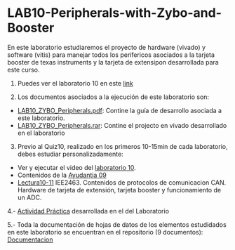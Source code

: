 # LAB10-Peripherals-with-Zybo-and-Booster
En este laboratorio estudiaremos el proyecto de hardware (vivado) y software (vitis) para manejar todos los perifericos asociados a la tarjeta booster de texas instruments y la tarjeta de extensipon desarrollada para este curso.

1. Puedes ver el laboratorio 10 en este [link](https://youtu.be/GfpxdPVP_WU)

2. Los documentos asociados a la ejecución de este laboratorio son:

* [LAB10_ZYBO_Peripherals.pdf](https://github.com/IEE2463-SEP/LAB10-Peripherals-with-Zybo-and-Booster/blob/main/LAB10_ZYBO_Peripherals.pdf): Contine la guía de desarrollo asociada a este laboratorio.
* [LAB10_ZYBO_Peripherals.rar](https://github.com/IEE2463-SEP/LAB10-Peripherals-with-Zybo-and-Booster/blob/main/Proyecto_Base_Booster.rar): Contine el projecto en vivado desarrollado en el laboratorio
 
3. Previo al Quiz10, realizado en los primeros 10-15min de cada laboratorio, debes estudiar personalizadamente:

* Ver y ejecutar el video del [laboratorio 10](https://youtu.be/GfpxdPVP_WU).
* Contenidos de la [Ayudantia 09](https://youtu.be/3dn__gzqBcg)
* [Lectura10-11](https://github.com/IEE2463-SEP/Lecturas) IEE2463. Contenidos de protocolos de comunicacion CAN. Hardware de tarjeta de extensión, tarjeta booster y funcionamiento de un ADC.
  
4.- [Actividad Práctica](https://github.com/IEE2463-SEP/LAB10-Peripherals-with-Zybo-and-Booster/blob/main/LAB10_Perifericos.pptx) desarrollada en el del Laboratorio 

5.- Toda la documentación de hojas de datos de los elementos estudidados en este laboratorio se encuentran en el repositorio (9 documentos): [Documentacion](https://github.com/IEE2463-SEP/Documentacion)


